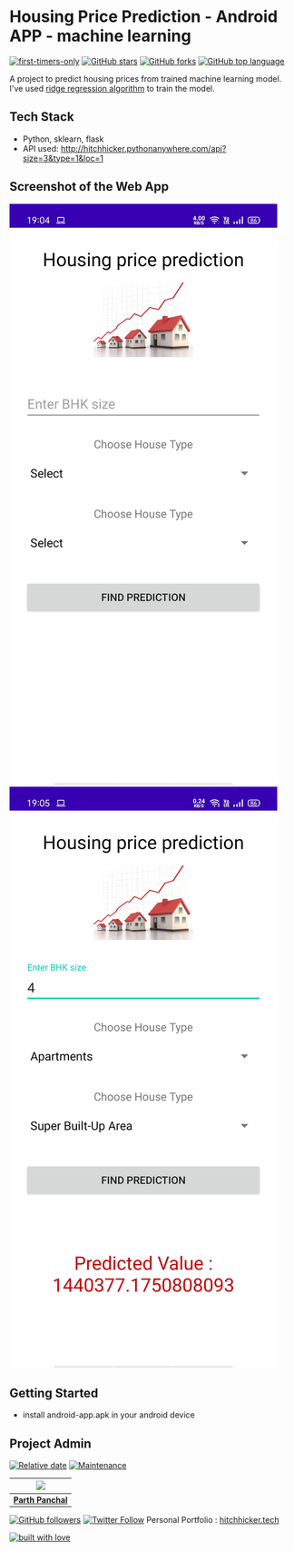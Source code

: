 # Housing Price Prediction - Android APP - machine learning

[![first-timers-only](https://img.shields.io/badge/first--timers--only-friendly-tomato.svg?style=flat&logo=git)](https://github.com/hitchhicker007/housing_price_prediction/issues) [![GitHub stars](https://img.shields.io/github/stars/hitchhicker007/housing_price_prediction.svg?logo=github)](https://github.com/hitchhicker007/housing_price_prediction/stargazers) [![GitHub forks](https://img.shields.io/github/forks/hitchhicker007/housing_price_prediction.svg?logo=github&color=yellow)](https://github.com/hitchhicker007/housing_price_prediction/network) [![GitHub top language](https://img.shields.io/github/languages/top/hitchhicker007/housing_price_prediction?color=blue&logo=python)](https://github.com/hitchhicker007/housing_price_prediction)

A project to predict housing prices from trained machine learning model. I've used [ridge regression algorithm](https://scikit-learn.org/stable/modules/generated/sklearn.linear_model.Ridge.html) to train the model.


## Tech Stack

- Python, sklearn, flask
- API used: http://hitchhicker.pythonanywhere.com/api?size=3&type=1&loc=1

## Screenshot of the Web App

![1](ss1.jpg)
![2](ss2.jpg)

## Getting Started

- install android-app.apk in your android device

## Project Admin

[![Relative date](https://img.shields.io/date/1577392258?color=important&label=started&logo=github)](https://github.com/hitchhicker007/) [![Maintenance](https://img.shields.io/maintenance/yes/2020?color=green&logo=github)](https://github.com/hitchhicker007/)

| <img src="http://hitchhicker.tech/images/ic2.jpg" width="140"> |
| :----------------------------------------------------------: |
| **[Parth Panchal](https://www.linkedin.com/in/parthpanchal8401/)**  |

[![GitHub followers](https://img.shields.io/github/followers/hitchhicker007.svg?label=Follow%20@hitchhicker007&style=social)](https://github.com/hitchhicker007/) [![Twitter Follow](https://img.shields.io/twitter/follow/hitchhickerrr?style=social)](https://twitter.com/hitchhickerrr) 
Personal Portfolio : [hitchhicker.tech](hitchhicker.tech) 

[![built with love](https://forthebadge.com/images/badges/built-with-love.svg)](https://github.com/hitchhicker007/)
